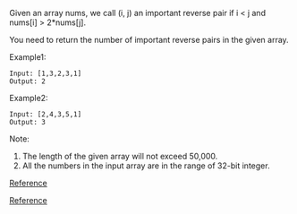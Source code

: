 Given an array nums, we call (i, j) an important reverse pair if i < j and nums[i] > 2*nums[j].

You need to return the number of important reverse pairs in the given array.

Example1:
```
Input: [1,3,2,3,1]
Output: 2
```
Example2:
```
Input: [2,4,3,5,1]
Output: 3
```

Note:
1. The length of the given array will not exceed 50,000.
2. All the numbers in the input array are in the range of 32-bit integer.

[Reference](https://leetcode.com/problems/reverse-pairs/solution/)

[Reference](http://www.voidcn.com/article/p-qvfmxshy-br.html)
